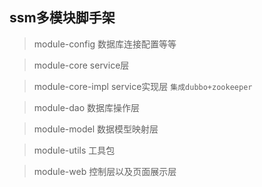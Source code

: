## ssm多模块脚手架

> module-config 数据库连接配置等等

> module-core service层

> module-core-impl service实现层 `集成dubbo+zookeeper`

> module-dao 数据库操作层

> module-model 数据模型映射层

> module-utils 工具包

> module-web 控制层以及页面展示层